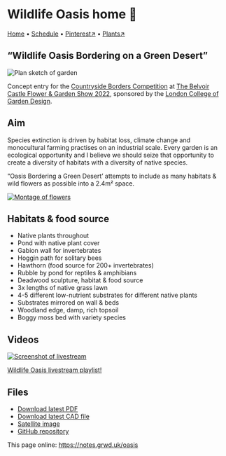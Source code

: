 # Wildlife Oasis home 🏡

[Home](https://notes.grwd.uk/oasis/) • [Schedule](https://notes.grwd.uk/oasis/schedule) • [Pinterest↗](https://pinterest.co.uk/NatureWorksGarden/Oasis) • [Plants↗](https://bit.ly/oasis-plants)

## “Wildlife Oasis Bordering on a Green Desert”

![Plan sketch of garden](https://res.cloudinary.com/growdigital/image/upload/w_320/v1646130870/oasis/oasis-plan-sketch.jpg)

Concept entry for the [Countryside Borders Competition](https://www.lcgd.org.uk/belvoir-competition/) at [The Belvoir Castle Flower & Garden Show 2022](https://belvoircastleflowerandgardenshow.co.uk/), sponsored by the [London College of Garden Design](https://www.lcgd.org.uk/).

## Aim

Species extinction is driven by habitat loss, climate change and monocultural farming practises on an industrial scale. Every garden is an ecological opportunity and I believe we should seize that opportunity to create a diversity of habitats with a diversity of native species.

“Oasis Bordering a Green Desert’ attempts to include as many habitats & wild flowers as possible into a 2.4m² space.

[![Montage of flowers](https://res.cloudinary.com/growdigital/image/upload/w_420/v1646130870/oasis/montage-0.2.jpg)](https://res.cloudinary.com/growdigital/image/upload/v1646130870/oasis/montage-0.2.jpg)

## Habitats & food source

* Native plants throughout
* Pond with native plant cover
* Gabion wall for invertebrates
* Hoggin path for solitary bees
* Hawthorn (food source for 200+ invertebrates)
* Rubble by pond for reptiles & amphibians
* Deadwood sculpture, habitat & food source
* 3x lengths of native grass lawn
* 4-5 different low-nutrient substrates for different native plants
* Substrates mirrored on wall & beds
* Woodland edge, damp, rich topsoil
* Boggy moss bed with variety species

## Videos

[![Screenshot of livestream](https://res.cloudinary.com/growdigital/image/upload/w_320/v1638362351/clifftop/clifftop-livestream.jpg)](https://bit.ly/oasis-playlist)

[Wildlife Oasis livestream playlist!](https://bit.ly/oasis-playlist)

## Files

* [Download latest PDF](https://github.com/growdigital/oasis/blob/main/oasis.pdf)
* [Download latest CAD file](https://downgit.github.io/#/home?url=https://github.com/growdigital/oasis/blob/main/oasis.dxf)
* [Satellite image](https://github.com/growdigital/oasis/blob/main/satellite.jpg)
* [GitHub repository](https://github.com/growdigital/oasis)

This page online: <https://notes.grwd.uk/oasis>
